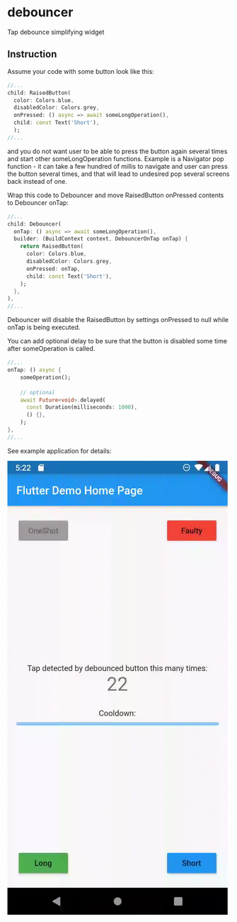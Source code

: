 # debouncer

Tap debounce simplifying widget

## Instruction

Assume your code with some button look like this:

```dart
//...
child: RaisedButton(
  color: Colors.blue,
  disabledColor: Colors.grey,
  onPressed: () async => await someLongOperation(),
  child: const Text('Short'),
  );
//...
```

and you do not want user to be able to press the button again several times and start other 
someLongOperation functions. Example is a Navigator pop function - it can take a few hundred of 
millis to navigate and user can press the button several times, and that will lead to undesired pop 
several screens back instead of one.

Wrap this code to Debouncer and move RaisedButton onPressed contents to Debouncer onTap:

```dart
//...
child: Debouncer(
  onTap: () async => await someLongOperation(),
  builder: (BuildContext context, DebouncerOnTap onTap) {
    return RaisedButton(
      color: Colors.blue,
      disabledColor: Colors.grey,
      onPressed: onTap,
      child: const Text('Short'),
    );
  },
),
//...
```

Debouncer will disable the RaisedButton by settings onPressed to null while onTap is being executed. 

You can add optional delay to be sure that the button is disabled some time after someOperation is 
called.


```dart
//...
onTap: () async {
    someOperation();
    
    // optional
    await Future<void>.delayed(
      const Duration(milliseconds: 1000),
      () {},
    );
},
//...
```

See example application for details:

![](/page/debounced.gif)
